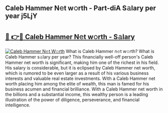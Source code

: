 ## Caleb Hammer N𝚎t w𝚘rth - Part-diA S𝚊lary per year j5LjY

# <h2><a href="http://gc50xv4.nevu.top/?p=Caleb+Hammer">🔗 👉🔴 Caleb Hammer N𝚎t w𝚘rth - S𝚊lary</a></h2>

[![Caleb Hammer N𝚎t W𝚘rth](https://i.imgur.com/Oavwk0R.jpeg)](http://gc50xv4.nevu.top/?p=Caleb+Hammer)
What is Caleb Hammer n𝚎t w𝚘rth? What is Caleb Hammer s𝚊lary per year?
This financially well-off person's Caleb Hammer net worth is significant, making him one of the richest in his field. His salary is considerable, but it is eclipsed by Caleb Hammer net worth, which is rumored to be even larger as a result of his various business interests and valuable real estate investments. With a Caleb Hammer net worth placing him among the elite of wealth, this man is famed for his business acumen and financial brilliance. With a Caleb Hammer net worth in the billions and a substantial income, this wealthy person is a leading illustration of the power of diligence, perseverance, and financial intelligence.

